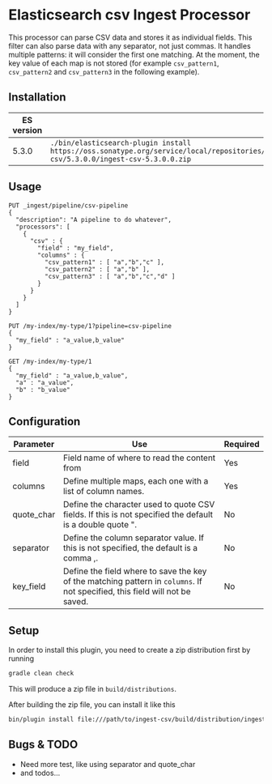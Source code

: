 # Elasticsearch csv Ingest Processor

This processor can parse CSV data and stores it as individual fields.
This filter can also parse data with any separator, not just commas.
It handles multiple patterns: it will consider the first one matching.
At the moment, the key value of each map is not stored (for example `csv_pattern1`,
`csv_pattern2` and `csv_pattern3` in the following example).

## Installation

| ES version | Command |
| ---------- | ------- |
| 5.3.0 | `./bin/elasticsearch-plugin install https://oss.sonatype.org/service/local/repositories/releases/content/info/johtani/elasticsearch/plugin/ingest/ingest-csv/5.3.0.0/ingest-csv-5.3.0.0.zip` |

## Usage


```
PUT _ingest/pipeline/csv-pipeline
{
  "description": "A pipeline to do whatever",
  "processors": [
    {
      "csv" : {
        "field" : "my_field",
        "columns" : {
          "csv_pattern1" : [ "a","b","c" ],
          "csv_pattern2" : [ "a","b" ],
          "csv_pattern3" : [ "a","b","c","d" ]
        }
      }
    }
  ]
}

PUT /my-index/my-type/1?pipeline=csv-pipeline
{
  "my_field" : "a_value,b_value"
}

GET /my-index/my-type/1
{
  "my_field" : "a_value,b_value",
  "a" : "a_value",
  "b" : "b_value"
}
```

## Configuration

| Parameter | Use | Required |
| --- | --- | --- |
| field   | Field name of where to read the content from | Yes |
| columns  | Define multiple maps, each one with a list of column names. | Yes |
| quote_char | Define the character used to quote CSV fields. If this is not specified the default is a double quote ". | No |
| separator | Define the column separator value. If this is not specified, the default is a comma ,. | No |
| key_field | Define the field where to save the key of the matching pattern in `columns`. If not specified, this field will not be saved. | No |

## Setup

In order to install this plugin, you need to create a zip distribution first by running

```bash
gradle clean check
```

This will produce a zip file in `build/distributions`.

After building the zip file, you can install it like this

```bash
bin/plugin install file:///path/to/ingest-csv/build/distribution/ingest-csv-0.0.1-SNAPSHOT.zip
```

## Bugs & TODO

* Need more test, like using separator and quote_char 
* and todos...

